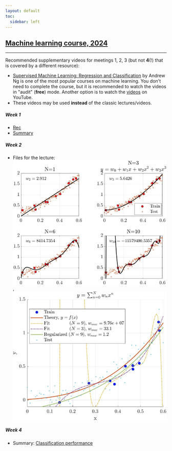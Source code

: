 ```yaml
---
layout: default
toc:
  sidebar: left
---
```


## [Machine learning course, 2024](/suppl/ml/ml2024/)

---

Recommended supplementary videos for meetings 1, 2, 3 (but not **4**(!) that is covered by a different resource):
* [Supervised Machine Learning: Regression and Classification](https://www.coursera.org/learn/machine-learning) 
by Andrew Ng is one of the most popular courses on machine learning. 
You don't need to complete the course, but it is recommended to watch the videos in "audit" (**free**) mode.
Another option is to watch the [videos](https://www.youtube.com/playlist?list=PLkDaE6sCZn6FNC6YRfRQc_FbeQrF8BwGI) on YouTube.
* These videos may be used **instead** of the classic lectures/videos.

##### Week 1
* [Rec](https://sce-ac-il.zoom.us/rec/share/wcRPtxFWaY0x8XSnQtAdNK_m8RsdIQDpxE-oH2ZH0HB4b0plgK6K--UlouY2btQQ.ZuqlmUP-DqmD6I9x?startTime=1717582372000)
* [Summary](/suppl/ml/Lec2024/Lec1.pdf)

##### Week 2
* Files for the lecture: ![Polynomial Regression](/suppl/ml/Lec2024/linear_fit_poly_w.jpeg "polynomial regression"),
    ![Regularized polynomial regression](/suppl/ml/Lec2024/linear_fit_poly_reg.jpeg "Regularized polynomial regression")

##### Week 4
* Summary: [Classification performance](https://developers.google.com/machine-learning/crash-course/classification)